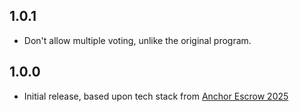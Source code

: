 ## 1.0.1

- Don't allow multiple voting, unlike the original program.

## 1.0.0

- Initial release, based upon tech stack from [Anchor Escrow 2025](https://github.com/solanakite/anchor-escrow-2025)